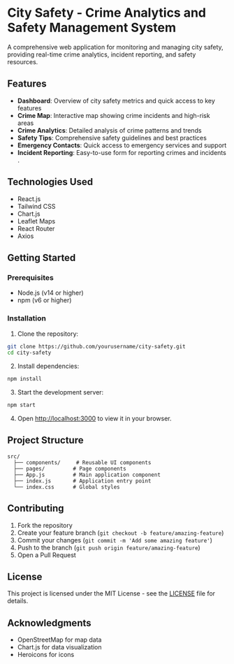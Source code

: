 # City Safety - Crime Analytics and Safety Management System

A comprehensive web application for monitoring and managing city safety, providing real-time crime analytics, incident reporting, and safety resources.

## Features

- **Dashboard**: Overview of city safety metrics and quick access to key features
- **Crime Map**: Interactive map showing crime incidents and high-risk areas
- **Crime Analytics**: Detailed analysis of crime patterns and trends
- **Safety Tips**: Comprehensive safety guidelines and best practices
- **Emergency Contacts**: Quick access to emergency services and support
- **Incident Reporting**: Easy-to-use form for reporting crimes and incidents .

## Technologies Used

- React.js
- Tailwind CSS
- Chart.js
- Leaflet Maps
- React Router
- Axios

## Getting Started

### Prerequisites

- Node.js (v14 or higher)
- npm (v6 or higher)

### Installation

1. Clone the repository:

```bash
git clone https://github.com/yourusername/city-safety.git
cd city-safety
```

2. Install dependencies:

```bash
npm install
```

3. Start the development server:

```bash
npm start
```

4. Open [http://localhost:3000](http://localhost:3000) to view it in your browser.

## Project Structure

```
src/
  ├── components/     # Reusable UI components
  ├── pages/         # Page components
  ├── App.js         # Main application component
  ├── index.js       # Application entry point
  └── index.css      # Global styles
```

## Contributing

1. Fork the repository
2. Create your feature branch (`git checkout -b feature/amazing-feature`)
3. Commit your changes (`git commit -m 'Add some amazing feature'`)
4. Push to the branch (`git push origin feature/amazing-feature`)
5. Open a Pull Request

## License

This project is licensed under the MIT License - see the [LICENSE](LICENSE) file for details.

## Acknowledgments

- OpenStreetMap for map data
- Chart.js for data visualization
- Heroicons for icons
